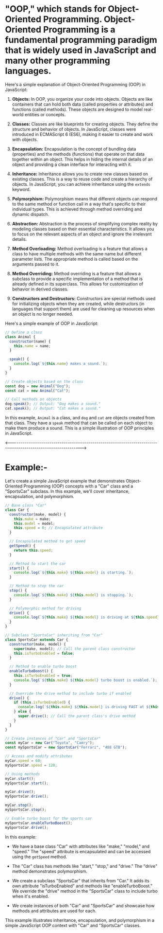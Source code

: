 # "OOP," which stands for Object-Oriented Programming. Object-Oriented Programming is a fundamental programming paradigm that is widely used in JavaScript and many other programming languages.

Here's a simple explanation of Object-Oriented Programming (OOP) in JavaScript:

1. **Objects:** In OOP, you organize your code into objects. Objects are like containers that can hold both data (called properties or attributes) and functions (called methods). These objects are designed to model real-world entities or concepts.

2. **Classes:** Classes are like blueprints for creating objects. They define the structure and behavior of objects. In JavaScript, classes were introduced in ECMAScript 6 (ES6), making it easier to create and work with objects.

3. **Encapsulation:** Encapsulation is the concept of bundling data (properties) and the methods (functions) that operate on that data together within an object. This helps in hiding the internal details of an object and providing a clean interface for interacting with it.

4. **Inheritance:** Inheritance allows you to create new classes based on existing classes. This is a way to reuse code and create a hierarchy of objects. In JavaScript, you can achieve inheritance using the `extends` keyword.

5. **Polymorphism:** Polymorphism means that different objects can respond to the same method or function call in a way that's specific to their individual types. This is achieved through method overriding and dynamic dispatch.


6. **Abstraction:** Abstraction is the process of simplifying complex reality by modeling classes based on their essential characteristics. It allows you to focus on the relevant aspects of an object and ignore the irrelevant details.

7. **Method Overloading:** Method overloading is a feature that allows a class to have multiple methods with the same name but different parameter lists. The appropriate method is called based on the arguments passed to it.

8. **Method Overriding:** Method overriding is a feature that allows a subclass to provide a specific implementation of a method that is already defined in its superclass. This allows for customization of behavior in derived classes.

9. **Constructors and Destructors:** Constructors are special methods used for initializing objects when they are created, while destructors (in languages that support them) are used for cleaning up resources when an object is no longer needed.

Here's a simple example of OOP in JavaScript:

```javascript
// Define a class
class Animal {
  constructor(name) {
    this.name = name;
  }

  speak() {
    console.log(`${this.name} makes a sound.`);
  }
}

// Create objects based on the class
const dog = new Animal("Dog");
const cat = new Animal("Cat");

// Call methods on objects
dog.speak(); // Output: "Dog makes a sound."
cat.speak(); // Output: "Cat makes a sound."
```

In this example, `Animal` is a class, and `dog` and `cat` are objects created from that class. They have a `speak` method that can be called on each object to make them produce a sound. This is a simple illustration of OOP principles in JavaScript.


<------------------------------------------------------------------------------------------------------------------>
# Example:-

Let's create a simple JavaScript example that demonstrates Object-Oriented Programming (OOP) concepts with a "Car" class and a "SportsCar" subclass. In this example, we'll cover inheritance, encapsulation, and polymorphism.

```javascript
// Base class "Car"
class Car {
  constructor(make, model) {
    this.make = make;
    this.model = model;
    this.speed = 0; // Encapsulated attribute
  }

  // Encapsulated method to get speed
  getSpeed() {
    return this.speed;
  }

  // Method to start the car
  start() {
    console.log(`${this.make} ${this.model} is starting.`);
  }

  // Method to stop the car
  stop() {
    console.log(`${this.make} ${this.model} is stopping.`);
  }

  // Polymorphic method for driving
  drive() {
    console.log(`${this.make} ${this.model} is driving at ${this.speed} mph.`);
  }
}

// Subclass "SportsCar" inheriting from "Car"
class SportsCar extends Car {
  constructor(make, model) {
    super(make, model); // Call the parent class constructor
    this.isTurboEnabled = false;
  }

  // Method to enable turbo boost
  enableTurboBoost() {
    this.isTurboEnabled = true;
    console.log(`${this.make} ${this.model} turbo boost is enabled.`);
  }

  // Override the drive method to include turbo if enabled
  drive() {
    if (this.isTurboEnabled) {
      console.log(`${this.make} ${this.model} is driving FAST at ${this.speed} mph with turbo!`);
    } else {
      super.drive(); // Call the parent class's drive method
    }
  }
}

// Create instances of "Car" and "SportsCar"
const myCar = new Car("Toyota", "Camry");
const mySportsCar = new SportsCar("Ferrari", "488 GTB");

// Access and modify attributes
myCar.speed = 60;
mySportsCar.speed = 120;

// Using methods
myCar.start();
mySportsCar.start();

myCar.drive();
mySportsCar.drive();

myCar.stop();
mySportsCar.stop();

// Enable turbo boost for the sports car
mySportsCar.enableTurboBoost();
mySportsCar.drive();
```

In this example:

- We have a base class "Car" with attributes like "make," "model," and "speed." The "speed" attribute is encapsulated and can be accessed using the `getSpeed` method.

- The "Car" class has methods like "start," "stop," and "drive." The "drive" method demonstrates polymorphism.

- We create a subclass "SportsCar" that inherits from "Car." It adds its own attribute "isTurboEnabled" and methods like "enableTurboBoost." We override the "drive" method in the "SportsCar" class to include turbo when it's enabled.

- We create instances of both "Car" and "SportsCar" and showcase how methods and attributes are used for each.

This example illustrates inheritance, encapsulation, and polymorphism in a simple JavaScript OOP context with "Car" and "SportsCar" classes.

